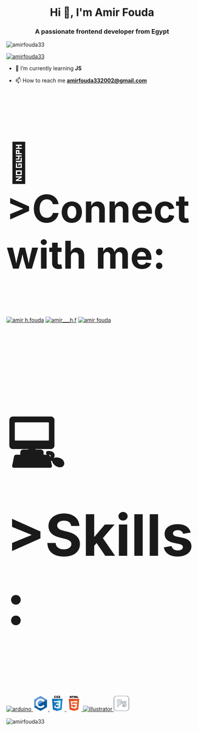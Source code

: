 <h1 align="center">Hi 👋, I'm Amir Fouda</h1>
<h3 align="center">A passionate frontend developer from Egypt</h3>

<p align="left"> <img src="https://komarev.com/ghpvc/?username=amirfouda33&label=Profile%20views&color=0e75b6&style=flat" alt="amirfouda33" /> </p>

<p align="left"> <a href="https://github.com/ryo-ma/github-profile-trophy"><img src="https://github-profile-trophy.vercel.app/?username=amirfouda33" alt="amirfouda33" /></a> </p>

- 🌱 I’m currently learning **JS**

- 📫 How to reach me **amirfouda332002@gmail.com**

<h3 align="left" style='font-size:100px;'>&#128242;>Connect with me:</h3>
<p align="left">
<a href="https://fb.com/amir h.fouda" target="blank"><img align="center" src="https://raw.githubusercontent.com/rahuldkjain/github-profile-readme-generator/master/src/images/icons/Social/facebook.svg" alt="amir h.fouda" height="30" width="40" /></a>
<a href="https://instagram.com/amir___h.f" target="blank"><img align="center" src="https://raw.githubusercontent.com/rahuldkjain/github-profile-readme-generator/master/src/images/icons/Social/instagram.svg" alt="amir___h.f" height="30" width="40" /></a>
<a href="https://www.behance.net/amir fouda" target="blank"><img align="center" src="https://raw.githubusercontent.com/rahuldkjain/github-profile-readme-generator/master/src/images/icons/Social/behance.svg" alt="amir fouda" height="30" width="40" /></a>
</p>

<h3 align="left" style="font-size:150px">&#128187;>Skills:</h3>
<p align="left"> <a href="https://www.arduino.cc/" target="_blank" rel="noreferrer"> <img src="https://cdn.worldvectorlogo.com/logos/arduino-1.svg" alt="arduino" width="40" height="40"/> </a> <a href="https://www.cprogramming.com/" target="_blank" rel="noreferrer"> <img src="https://raw.githubusercontent.com/devicons/devicon/master/icons/c/c-original.svg" alt="c" width="40" height="40"/> </a> <a href="https://www.w3schools.com/css/" target="_blank" rel="noreferrer"> <img src="https://raw.githubusercontent.com/devicons/devicon/master/icons/css3/css3-original-wordmark.svg" alt="css3" width="40" height="40"/> </a> <a href="https://www.w3.org/html/" target="_blank" rel="noreferrer"> <img src="https://raw.githubusercontent.com/devicons/devicon/master/icons/html5/html5-original-wordmark.svg" alt="html5" width="40" height="40"/> </a> <a href="https://www.adobe.com/in/products/illustrator.html" target="_blank" rel="noreferrer"> <img src="https://www.vectorlogo.zone/logos/adobe_illustrator/adobe_illustrator-icon.svg" alt="illustrator" width="40" height="40"/> </a> <a href="https://www.photoshop.com/en" target="_blank" rel="noreferrer"> <img src="https://raw.githubusercontent.com/devicons/devicon/master/icons/photoshop/photoshop-line.svg" alt="photoshop" width="40" height="40"/> </a> </p>


<p><img align="center" src="https://github-readme-streak-stats.herokuapp.com/?user=amirfouda33&" alt="amirfouda33" /></p>

